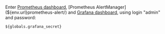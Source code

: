 Enter [Prometheus dashboard](${env.url}prometheus/), [Prometheus AlertManager](${env.url}prometheus-alert/)
and [Grafana dashboard](${env.url}grafana/), using login "admin" and password:

   ```${globals.grafana_secret}```
